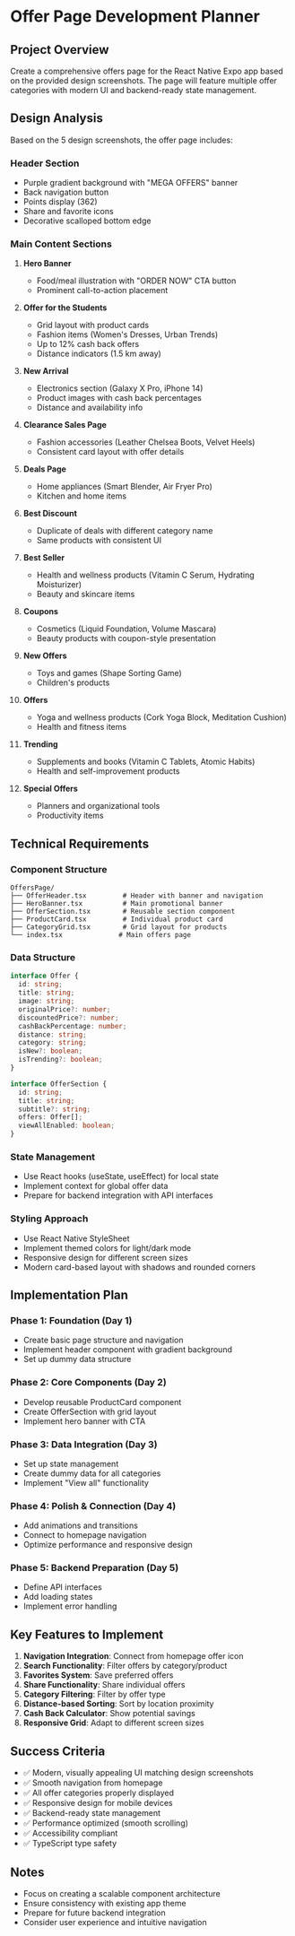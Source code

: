 # Offer Page Development Planner

## Project Overview
Create a comprehensive offers page for the React Native Expo app based on the provided design screenshots. The page will feature multiple offer categories with modern UI and backend-ready state management.

## Design Analysis
Based on the 5 design screenshots, the offer page includes:

### Header Section
- Purple gradient background with "MEGA OFFERS" banner
- Back navigation button
- Points display (362)
- Share and favorite icons
- Decorative scalloped bottom edge

### Main Content Sections

1. **Hero Banner**
   - Food/meal illustration with "ORDER NOW" CTA button
   - Prominent call-to-action placement

2. **Offer for the Students**
   - Grid layout with product cards
   - Fashion items (Women's Dresses, Urban Trends)
   - Up to 12% cash back offers
   - Distance indicators (1.5 km away)

3. **New Arrival**
   - Electronics section (Galaxy X Pro, iPhone 14)
   - Product images with cash back percentages
   - Distance and availability info

4. **Clearance Sales Page**
   - Fashion accessories (Leather Chelsea Boots, Velvet Heels)
   - Consistent card layout with offer details

5. **Deals Page**
   - Home appliances (Smart Blender, Air Fryer Pro)
   - Kitchen and home items

6. **Best Discount**
   - Duplicate of deals with different category name
   - Same products with consistent UI

7. **Best Seller**
   - Health and wellness products (Vitamin C Serum, Hydrating Moisturizer)
   - Beauty and skincare items

8. **Coupons**
   - Cosmetics (Liquid Foundation, Volume Mascara)
   - Beauty products with coupon-style presentation

9. **New Offers**
   - Toys and games (Shape Sorting Game)
   - Children's products

10. **Offers**
    - Yoga and wellness products (Cork Yoga Block, Meditation Cushion)
    - Health and fitness items

11. **Trending**
    - Supplements and books (Vitamin C Tablets, Atomic Habits)
    - Health and self-improvement products

12. **Special Offers**
    - Planners and organizational tools
    - Productivity items

## Technical Requirements

### Component Structure
```
OffersPage/
├── OfferHeader.tsx         # Header with banner and navigation
├── HeroBanner.tsx          # Main promotional banner
├── OfferSection.tsx        # Reusable section component
├── ProductCard.tsx         # Individual product card
├── CategoryGrid.tsx        # Grid layout for products
└── index.tsx              # Main offers page
```

### Data Structure
```typescript
interface Offer {
  id: string;
  title: string;
  image: string;
  originalPrice?: number;
  discountedPrice?: number;
  cashBackPercentage: number;
  distance: string;
  category: string;
  isNew?: boolean;
  isTrending?: boolean;
}

interface OfferSection {
  id: string;
  title: string;
  subtitle?: string;
  offers: Offer[];
  viewAllEnabled: boolean;
}
```

### State Management
- Use React hooks (useState, useEffect) for local state
- Implement context for global offer data
- Prepare for backend integration with API interfaces

### Styling Approach
- Use React Native StyleSheet
- Implement themed colors for light/dark mode
- Responsive design for different screen sizes
- Modern card-based layout with shadows and rounded corners

## Implementation Plan

### Phase 1: Foundation (Day 1)
- Create basic page structure and navigation
- Implement header component with gradient background
- Set up dummy data structure

### Phase 2: Core Components (Day 2)
- Develop reusable ProductCard component
- Create OfferSection with grid layout
- Implement hero banner with CTA

### Phase 3: Data Integration (Day 3)
- Set up state management
- Create dummy data for all categories
- Implement "View all" functionality

### Phase 4: Polish & Connection (Day 4)
- Add animations and transitions
- Connect to homepage navigation
- Optimize performance and responsive design

### Phase 5: Backend Preparation (Day 5)
- Define API interfaces
- Add loading states
- Implement error handling

## Key Features to Implement
1. **Navigation Integration**: Connect from homepage offer icon
2. **Search Functionality**: Filter offers by category/product
3. **Favorites System**: Save preferred offers
4. **Share Functionality**: Share individual offers
5. **Category Filtering**: Filter by offer type
6. **Distance-based Sorting**: Sort by location proximity
7. **Cash Back Calculator**: Show potential savings
8. **Responsive Grid**: Adapt to different screen sizes

## Success Criteria
- ✅ Modern, visually appealing UI matching design screenshots
- ✅ Smooth navigation from homepage
- ✅ All offer categories properly displayed
- ✅ Responsive design for mobile devices
- ✅ Backend-ready state management
- ✅ Performance optimized (smooth scrolling)
- ✅ Accessibility compliant
- ✅ TypeScript type safety

## Notes
- Focus on creating a scalable component architecture
- Ensure consistency with existing app theme
- Prepare for future backend integration
- Consider user experience and intuitive navigation